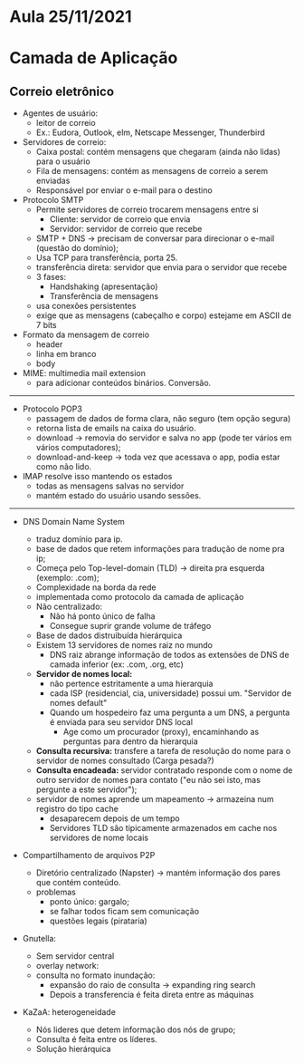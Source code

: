 # Aula 25/11/2021

# Camada de Aplicação

## Correio eletrônico

- Agentes de usuário:
  - leitor de correio
  - Ex.: Eudora, Outlook, elm, Netscape Messenger, Thunderbird
- Servidores de correio:
  - Caixa postal: contém mensagens que chegaram (ainda não lidas) para o usuário
  - Fila de mensagens: contém as mensagens de correio a serem enviadas
  - Responsável por enviar o e-mail para o destino
- Protocolo SMTP
    - Permite servidores de correio trocarem mensagens entre si
      - Cliente: servidor de correio que envia
      - Servidor: servidor de correio que recebe
    - SMTP + DNS -> precisam de conversar para direcionar o e-mail (questão do domínio);
    - Usa TCP para transferência, porta 25.
    - transferência direta: servidor que envia para o servidor que recebe
    - 3 fases:
      - Handshaking (apresentação)
      - Transferência de mensagens
    - usa conexões persistentes
    - exige que as mensagens (cabeçalho e corpo) estejame em ASCII de 7 bits
- Formato da mensagem de correio
    - header
    - linha em branco
    - body
- MIME: multimedia mail extension
    - para adicionar conteúdos binários. Conversão.
---

- Protocolo POP3
    - passagem de dados de forma clara, não seguro (tem opção segura)
    - retorna lista de emails na caixa do usuário.
    - download -> removia do servidor e salva no app (pode ter vários em vários computadores);
    - download-and-keep -> toda vez que acessava o app, podia estar como não lido.
- IMAP resolve isso mantendo os estados
    - todas as mensagens salvas no servidor
    - mantém estado do usuário usando sessões.

---

- DNS Domain Name System
    - traduz domínio para ip.
    - base de dados que retem informações para tradução de nome pra ip;
    - Começa pelo Top-level-domain (TLD) -> direita pra esquerda (exemplo: .com);
    - Complexidade na borda da rede
    - implementada como protocolo da camada de aplicação
    - Não centralizado:
      - Não há ponto único de falha
      - Consegue suprir grande volume de tráfego
    - Base de dados distruibuída hierárquica
    - Existem 13 servidores de nomes raiz no mundo
      - DNS raiz abrange informação de todos as extensões de DNS de camada inferior (ex: .com, .org, etc)
    - **Servidor de nomes local:**
      - não pertence estritamente a uma hierarquia
      - cada ISP (residencial, cia, universidade) possui um. "Servidor de nomes default"
      - Quando um hospedeiro faz uma pergunta a um DNS, a pergunta é enviada para seu servidor DNS local
        - Age como um procurador (proxy), encaminhando as perguntas para dentro da hierarquia
    - **Consulta recursiva:** transfere a tarefa de resolução do nome para o servidor de nomes consultado (Carga pesada?)
    - **Consulta encadeada:** servidor contratado responde com o nome de outro servidor de nomes para contato ("eu não sei isto, mas pergunte a este servidor");
    - servidor de nomes aprende um mapeamento -> armazeina num registro do tipo cache
      - desaparecem depois de um tempo
      - Servidores TLD são tipicamente armazenados em cache nos servidores de nome locais

- Compartilhamento de arquivos P2P
    - Diretório centralizado (Napster) -> mantém informação dos pares que contém conteúdo.
    - problemas
        - ponto único: gargalo;
        - se falhar todos ficam sem comunicação
        - questões legais (pirataria)
- Gnutella:
    - Sem servidor central
    - overlay network:
    - consulta no formato inundação:
        - expansão do raio de consulta -> expanding ring search
        - Depois a transferencia é feita direta entre as máquinas
- KaZaA: heterogeneidade
    - Nós lideres que detem informação dos nós de grupo;
    - Consulta é feita entre os líderes.
    - Solução hierárquica

